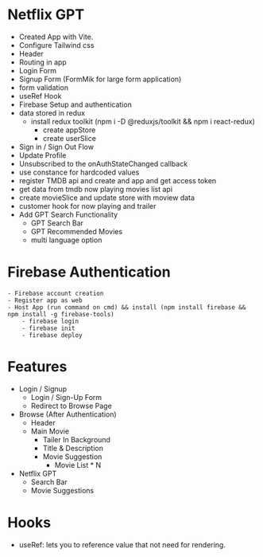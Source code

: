 # Netflix GPT

- Created App with Vite.
- Configure Tailwind css
- Header
- Routing in app
- Login Form 
- Signup Form (FormMik for large form application)
- form validation
- useRef Hook
- Firebase Setup and authentication
- data stored in redux 
    - install redux toolkit (npm i -D @reduxjs/toolkit && npm i react-redux)
        - create appStore 
        - create userSlice
- Sign in / Sign Out Flow
- Update Profile
- Unsubscribed to the onAuthStateChanged callback
- use constance for hardcoded values
- register TMDB api and create and app and get access token
- get data from tmdb now playing movies list api 
- create movieSlice and update store with moview data
- customer hook for now playing and trailer
- Add GPT Search Functionality
    - GPT Search Bar
    - GPT Recommended Movies
    - multi language option

# Firebase Authentication
    - Firebase account creation
    - Register app as web
    - Host App (run command on cmd) && install (npm install firebase && npm install -g firebase-tools)
        - firebase login
        - firebase init
        - firebase deploy

# Features

- Login / Signup 
    - Login / Sign-Up Form
    - Redirect to Browse Page 
- Browse (After Authentication)
    - Header
    - Main Movie
        - Tailer In Background 
        - Title & Description 
        - Movie Suggestion
            - Movie List * N
- Netflix GPT
    - Search Bar
    - Movie Suggestions


# Hooks
- useRef: lets you to reference value that not need for rendering.